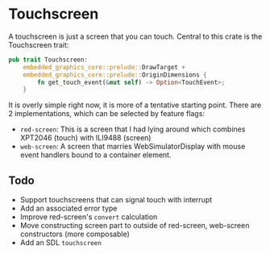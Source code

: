 # Touchscreen

A touchscreen is just a screen that you can touch.  Central to this crate is
the Touchscreen trait:

```rust
pub trait Touchscreen:
    embedded_graphics_core::prelude::DrawTarget +
    embedded_graphics_core::prelude::OriginDimensions {
        fn get_touch_event(&mut self) -> Option<TouchEvent>;
    }
```

It is overly simple right now, it is more of a tentative starting point.  There
are 2 implementations, which can be selected by feature flags:

- `red-screen`: This is a screen that I had lying around which combines XPT2046 (touch) with ILI9488 (screen)
- `web-screen`: A screen that marries WebSimulatorDisplay with mouse event handlers bound to a container element.

## Todo

- Support touchscreens that can signal touch with interrupt
- Add an associated error type
- Improve red-screen's `convert` calculation
- Move constructing screen part to outside of red-screen, web-screen
  constructors (more composable)
- Add an SDL `touchscreen`
